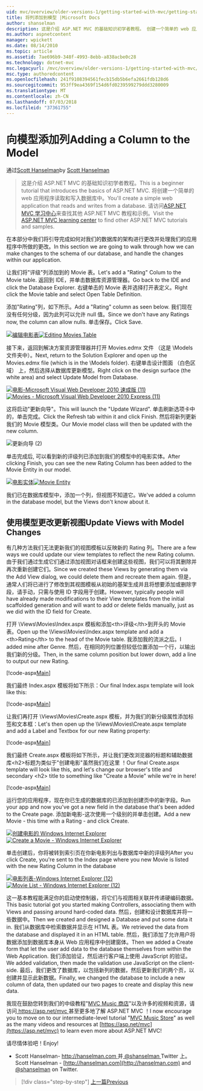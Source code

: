 ```yaml
---
uid: mvc/overview/older-versions-1/getting-started-with-mvc/getting-started-with-mvc-part8
title: 将列添加到模型 |Microsoft Docs
author: shanselman
description: 这是介绍 ASP.NET MVC 的基础知识初学者教程。 创建一个简单的 web 应用程序读取和写入数据库中。
ms.author: aspnetcontent
manager: wpickett
ms.date: 08/14/2010
ms.topic: article
ms.assetid: 7ae696b9-348f-4993-8ebb-a838acbe0c28
ms.technology: dotnet-mvc
msc.legacyurl: /mvc/overview/older-versions-1/getting-started-with-mvc/getting-started-with-mvc-part8
msc.type: authoredcontent
ms.openlocfilehash: 241f9108394561fecb15db5b6efa2661fdb128d6
ms.sourcegitcommit: 953ff9ea4369f154d6fd0239599279ddd3280009
ms.translationtype: MT
ms.contentlocale: zh-CN
ms.lasthandoff: 07/03/2018
ms.locfileid: "37361755"
---
```

<a name="adding-a-column-to-the-model"></a><span data-ttu-id="6c7b7-104">向模型添加列</span><span class="sxs-lookup"><span data-stu-id="6c7b7-104">Adding a Column to the Model</span></span>
====================
<span data-ttu-id="6c7b7-105">通过[Scott Hanselman](https://github.com/shanselman)</span><span class="sxs-lookup"><span data-stu-id="6c7b7-105">by [Scott Hanselman](https://github.com/shanselman)</span></span>

> <span data-ttu-id="6c7b7-106">这是介绍 ASP.NET MVC 的基础知识初学者教程。</span><span class="sxs-lookup"><span data-stu-id="6c7b7-106">This is a beginner tutorial that introduces the basics of ASP.NET MVC.</span></span> <span data-ttu-id="6c7b7-107">将创建一个简单的 web 应用程序读取和写入数据库中。</span><span class="sxs-lookup"><span data-stu-id="6c7b7-107">You'll create a simple web application that reads and writes from a database.</span></span> <span data-ttu-id="6c7b7-108">请访问[ASP.NET MVC 学习中心](../../../index.md)来查找其他 ASP.NET MVC 教程和示例。</span><span class="sxs-lookup"><span data-stu-id="6c7b7-108">Visit the [ASP.NET MVC learning center](../../../index.md) to find other ASP.NET MVC tutorials and samples.</span></span>


<span data-ttu-id="6c7b7-109">在本部分中我们将引导完成如何对我们的数据库的架构进行更改并处理我们的应用程序中所做的更改。</span><span class="sxs-lookup"><span data-stu-id="6c7b7-109">In this section we are going to walk through how we can make changes to the schema of our database, and handle the changes within our application.</span></span>

<span data-ttu-id="6c7b7-110">让我们将"评级"列添加到的 Movie 表。</span><span class="sxs-lookup"><span data-stu-id="6c7b7-110">Let's add a "Rating" Colum to the Movie table.</span></span> <span data-ttu-id="6c7b7-111">返回到 IDE，并单击数据库资源管理器。</span><span class="sxs-lookup"><span data-stu-id="6c7b7-111">Go back to the IDE and click the Database Explorer.</span></span> <span data-ttu-id="6c7b7-112">右键单击的 Movie 表并选择打开表定义。</span><span class="sxs-lookup"><span data-stu-id="6c7b7-112">Right click the Movie table and select Open Table Definition.</span></span>

<span data-ttu-id="6c7b7-113">添加"Rating"列，如下所示。</span><span class="sxs-lookup"><span data-stu-id="6c7b7-113">Add a "Rating" column as seen below.</span></span> <span data-ttu-id="6c7b7-114">我们现在没有任何分级，因为此列可以允许 null 值。</span><span class="sxs-lookup"><span data-stu-id="6c7b7-114">Since we don't have any Ratings now, the column can allow nulls.</span></span> <span data-ttu-id="6c7b7-115">单击保存。</span><span class="sxs-lookup"><span data-stu-id="6c7b7-115">Click Save.</span></span>

<span data-ttu-id="6c7b7-116">[![编辑电影表](getting-started-with-mvc-part8/_static/image2.png)](getting-started-with-mvc-part8/_static/image1.png)</span><span class="sxs-lookup"><span data-stu-id="6c7b7-116">[![Editing Movies Table](getting-started-with-mvc-part8/_static/image2.png)](getting-started-with-mvc-part8/_static/image1.png)</span></span>

<span data-ttu-id="6c7b7-117">接下来，返回到解决方案资源管理器并打开 Movies.edmx 文件 （这是 \Models 文件夹中）。</span><span class="sxs-lookup"><span data-stu-id="6c7b7-117">Next, return to the Solution Explorer and open up the Movies.edmx file (which is in the \Models folder).</span></span> <span data-ttu-id="6c7b7-118">右键单击设计图面 （白色区域） 上，然后选择从数据库更新模型。</span><span class="sxs-lookup"><span data-stu-id="6c7b7-118">Right click on the design surface (the white area) and select Update Model from Database.</span></span>

<span data-ttu-id="6c7b7-119">[![电影-Microsoft Visual Web Developer 2010 速成版 (11)](getting-started-with-mvc-part8/_static/image4.png)](getting-started-with-mvc-part8/_static/image3.png)</span><span class="sxs-lookup"><span data-stu-id="6c7b7-119">[![Movies - Microsoft Visual Web Developer 2010 Express (11)](getting-started-with-mvc-part8/_static/image4.png)](getting-started-with-mvc-part8/_static/image3.png)</span></span>

<span data-ttu-id="6c7b7-120">这将启动"更新向导"。</span><span class="sxs-lookup"><span data-stu-id="6c7b7-120">This will launch the "Update Wizard".</span></span> <span data-ttu-id="6c7b7-121">单击刷新选项卡中的，单击完成。</span><span class="sxs-lookup"><span data-stu-id="6c7b7-121">Click the Refresh tab within it and click Finish.</span></span> <span data-ttu-id="6c7b7-122">然后将新列更新我们的 Movie 模型类。</span><span class="sxs-lookup"><span data-stu-id="6c7b7-122">Our Movie model class will then be updated with the new column.</span></span>

![更新向导 (2)](getting-started-with-mvc-part8/_static/image5.png)

<span data-ttu-id="6c7b7-124">单击完成后, 可以看到新的评级列已添加到我们的模型中的电影实体。</span><span class="sxs-lookup"><span data-stu-id="6c7b7-124">After clicking Finish, you can see the new Rating Column has been added to the Movie Entity in our model.</span></span>

<span data-ttu-id="6c7b7-125">[![电影实体](getting-started-with-mvc-part8/_static/image7.png)](getting-started-with-mvc-part8/_static/image6.png)</span><span class="sxs-lookup"><span data-stu-id="6c7b7-125">[![Movie Entity](getting-started-with-mvc-part8/_static/image7.png)](getting-started-with-mvc-part8/_static/image6.png)</span></span>

<span data-ttu-id="6c7b7-126">我们已在数据库模型中，添加一个列，但视图不知道它。</span><span class="sxs-lookup"><span data-stu-id="6c7b7-126">We've added a column in the database model, but the Views don't know about it.</span></span>

## <a name="update-views-with-model-changes"></a><span data-ttu-id="6c7b7-127">使用模型更改更新视图</span><span class="sxs-lookup"><span data-stu-id="6c7b7-127">Update Views with Model Changes</span></span>

<span data-ttu-id="6c7b7-128">有几种方法我们无法更新我们的视图模板以反映新的 Rating 列。</span><span class="sxs-lookup"><span data-stu-id="6c7b7-128">There are a few ways we could update our view templates to reflect the new Rating column.</span></span> <span data-ttu-id="6c7b7-129">由于我们通过生成它们通过添加视图对话框来创建这些视图，我们可以将其删除并再次重新创建它们。</span><span class="sxs-lookup"><span data-stu-id="6c7b7-129">Since we created these Views by generating them via the Add View dialog, we could delete them and recreate them again.</span></span> <span data-ttu-id="6c7b7-130">但是，通常人们将已进行了修改到其视图模板从初始的基架生成并且将想要添加或删除字段，请手动，只需与使用 ID 字段用于创建。</span><span class="sxs-lookup"><span data-stu-id="6c7b7-130">However, typically people will have already made modifications to their View templates from the initial scaffolded generation and will want to add or delete fields manually, just as we did with the ID field for Create.</span></span>

<span data-ttu-id="6c7b7-131">打开 \Views\Movies\Index.aspx 模板和添加&lt;th&gt;评级&lt;/th&gt;到开头的 Movie 表。</span><span class="sxs-lookup"><span data-stu-id="6c7b7-131">Open up the \Views\Movies\Index.aspx template and add a &lt;th&gt;Rating&lt;/th&gt; to the head of the Movie table.</span></span> <span data-ttu-id="6c7b7-132">我添加我的流派之后。</span><span class="sxs-lookup"><span data-stu-id="6c7b7-132">I added mine after Genre.</span></span> <span data-ttu-id="6c7b7-133">然后，在相同的列位置但较低位置添加一个行，以输出我们新的分级。</span><span class="sxs-lookup"><span data-stu-id="6c7b7-133">Then, in the same column position but lower down, add a line to output our new Rating.</span></span>

[!code-aspx[Main](getting-started-with-mvc-part8/samples/sample1.aspx)]

<span data-ttu-id="6c7b7-134">我们最终 Index.aspx 模板将如下所示：</span><span class="sxs-lookup"><span data-stu-id="6c7b7-134">Our final Index.aspx template will look like this:</span></span>

[!code-aspx[Main](getting-started-with-mvc-part8/samples/sample2.aspx)]

<span data-ttu-id="6c7b7-135">让我们再打开 \Views\Movies\Create.aspx 模板，并为我们的新分级属性添加标签和文本框：</span><span class="sxs-lookup"><span data-stu-id="6c7b7-135">Let's then open up the \Views\Movies\Create.aspx template and add a Label and Textbox for our new Rating property:</span></span>

[!code-aspx[Main](getting-started-with-mvc-part8/samples/sample3.aspx)]

<span data-ttu-id="6c7b7-136">我们最终 Create.aspx 模板将如下所示，并让我们更改浏览器的标题和辅助数据库&lt;h2&gt;标题为类似于"创建电影"虽然我们在这里 ！</span><span class="sxs-lookup"><span data-stu-id="6c7b7-136">Our final Create.aspx template will look like this, and let's change our browser's title and secondary &lt;h2&gt; title to something like "Create a Movie" while we're in here!</span></span>

[!code-aspx[Main](getting-started-with-mvc-part8/samples/sample4.aspx)]

<span data-ttu-id="6c7b7-137">运行您的应用程序，现在你已生成的数据库的已添加到创建页中的新字段。</span><span class="sxs-lookup"><span data-stu-id="6c7b7-137">Run your app and now you've got a new field in the database that's been added to the Create page.</span></span> <span data-ttu-id="6c7b7-138">添加新电影-这次使用一个级别的并单击创建。</span><span class="sxs-lookup"><span data-stu-id="6c7b7-138">Add a new Movie - this time with a Rating - and click Create.</span></span>

<span data-ttu-id="6c7b7-139">[![创建电影的 Windows Internet Explorer](getting-started-with-mvc-part8/_static/image9.png)](getting-started-with-mvc-part8/_static/image8.png)</span><span class="sxs-lookup"><span data-stu-id="6c7b7-139">[![Create a Movie - Windows Internet Explorer](getting-started-with-mvc-part8/_static/image9.png)](getting-started-with-mvc-part8/_static/image8.png)</span></span>

<span data-ttu-id="6c7b7-140">单击创建后，你将被转到索引页在你新电影列出与数据库中新的评级列</span><span class="sxs-lookup"><span data-stu-id="6c7b7-140">After you click Create, you're sent to the Index page where you new Movie is listed with the new Rating Column in the database</span></span>

<span data-ttu-id="6c7b7-141">[![电影列表-Windows Internet Explorer (12)](getting-started-with-mvc-part8/_static/image11.png)](getting-started-with-mvc-part8/_static/image10.png)</span><span class="sxs-lookup"><span data-stu-id="6c7b7-141">[![Movie List - Windows Internet Explorer (12)](getting-started-with-mvc-part8/_static/image11.png)](getting-started-with-mvc-part8/_static/image10.png)</span></span>

<span data-ttu-id="6c7b7-142">这一基本教程能满足你的启动使控制器，将它们与视图相关联并传递硬编码数据。</span><span class="sxs-lookup"><span data-stu-id="6c7b7-142">This basic tutorial got you started making Controllers, associating them with Views and passing around hard-coded data.</span></span> <span data-ttu-id="6c7b7-143">然后，创建和设计数据库并将一些数据中。</span><span class="sxs-lookup"><span data-stu-id="6c7b7-143">Then we created and designed a Database and put some data it in.</span></span> <span data-ttu-id="6c7b7-144">我们从数据库中检索数据并显示在 HTML 表。</span><span class="sxs-lookup"><span data-stu-id="6c7b7-144">We retrieved the data from the database and displayed it in an HTML table.</span></span> <span data-ttu-id="6c7b7-145">然后，我们添加了允许用户将数据添加到数据库本身从 Web 应用程序中创建窗体。</span><span class="sxs-lookup"><span data-stu-id="6c7b7-145">Then we added a Create form that let the user add data to the database themselves from within the Web Application.</span></span> <span data-ttu-id="6c7b7-146">我们添加验证，然后进行客户端上使用 JavaScript 的验证。</span><span class="sxs-lookup"><span data-stu-id="6c7b7-146">We added validation, then made the validation use JavaScript on the client-side.</span></span> <span data-ttu-id="6c7b7-147">最后，我们更改了数据库，以包括新列的数据，然后更新我们的两个页，以创建并显示此新数据。</span><span class="sxs-lookup"><span data-stu-id="6c7b7-147">Finally, we changed the database to include a new column of data, then updated our two pages to create and display this new data.</span></span>

<span data-ttu-id="6c7b7-148">我现在鼓励您转到我们的中级教程"[MVC Music 商店](../../older-versions/mvc-music-store/mvc-music-store-part-1.md)"以及许多的视频和资源，请访问[ https://asp.net/mvc ](https://asp.net/mvc)甚至更多地了解 ASP.NET MVC ！</span><span class="sxs-lookup"><span data-stu-id="6c7b7-148">I now encourage you to move on to our intermediate-level tutorial "[MVC Music Store](../../older-versions/mvc-music-store/mvc-music-store-part-1.md)" as well as the many videos and resources at [https://asp.net/mvc](https://asp.net/mvc) to learn even more about ASP.NET MVC!</span></span>

<span data-ttu-id="6c7b7-149">请尽情体验吧！</span><span class="sxs-lookup"><span data-stu-id="6c7b7-149">Enjoy!</span></span>

- <span data-ttu-id="6c7b7-150">Scott Hanselman- [ http://hanselman.com ](http://hanselman.com)并[ @shanselman ](http://twitter.com/shanselman) Twitter 上。</span><span class="sxs-lookup"><span data-stu-id="6c7b7-150">Scott Hanselman - [http://hanselman.com](http://hanselman.com) and [@shanselman](http://twitter.com/shanselman) on Twitter.</span></span>

> [!div class="step-by-step"]
> [<span data-ttu-id="6c7b7-151">上一篇</span><span class="sxs-lookup"><span data-stu-id="6c7b7-151">Previous</span></span>](getting-started-with-mvc-part7.md)
